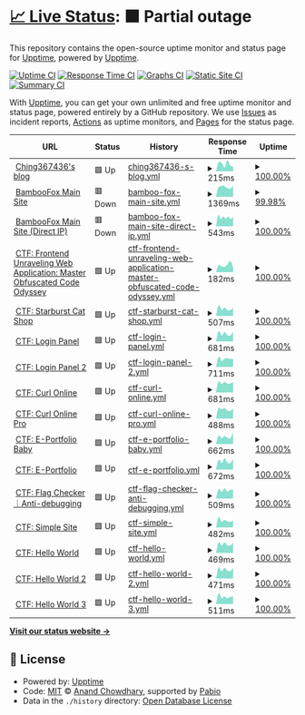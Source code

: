 # [📈 Live Status](https://upptime.ching367436.me): <!--live status--> **🟧 Partial outage**

This repository contains the open-source uptime monitor and status page for [Upptime](https://upptime.js.org), powered by [Upptime](https://github.com/upptime/upptime).

[![Uptime CI](https://github.com/Ching367436/upptime/workflows/Uptime%20CI/badge.svg)](https://github.com/Ching367436/upptime/actions?query=workflow%3A%22Uptime+CI%22)
[![Response Time CI](https://github.com/Ching367436/upptime/workflows/Response%20Time%20CI/badge.svg)](https://github.com/Ching367436/upptime/actions?query=workflow%3A%22Response+Time+CI%22)
[![Graphs CI](https://github.com/Ching367436/upptime/workflows/Graphs%20CI/badge.svg)](https://github.com/Ching367436/upptime/actions?query=workflow%3A%22Graphs+CI%22)
[![Static Site CI](https://github.com/Ching367436/upptime/workflows/Static%20Site%20CI/badge.svg)](https://github.com/Ching367436/upptime/actions?query=workflow%3A%22Static+Site+CI%22)
[![Summary CI](https://github.com/Ching367436/upptime/workflows/Summary%20CI/badge.svg)](https://github.com/Ching367436/upptime/actions?query=workflow%3A%22Summary+CI%22)

With [Upptime](https://upptime.js.org), you can get your own unlimited and free uptime monitor and status page, powered entirely by a GitHub repository. We use [Issues](https://github.com/upptime/upptime/issues) as incident reports, [Actions](https://github.com/Ching367436/upptime/actions) as uptime monitors, and [Pages](https://upptime.ching367436.me) for the status page.

<!--start: status pages-->
<!-- This summary is generated by Upptime (https://github.com/upptime/upptime) -->
<!-- Do not edit this manually, your changes will be overwritten -->
<!-- prettier-ignore -->
| URL | Status | History | Response Time | Uptime |
| --- | ------ | ------- | ------------- | ------ |
| <img alt="" src="https://icons.duckduckgo.com/ip3/blog.ching367436.me.ico" height="13"> [Ching367436's blog](https://blog.ching367436.me) | 🟩 Up | [ching367436-s-blog.yml](https://github.com/Ching367436/upptime/commits/HEAD/history/ching367436-s-blog.yml) | <details><summary><img alt="Response time graph" src="./graphs/ching367436-s-blog/response-time-week.png" height="20"> 215ms</summary><br><a href="https://upptime.ching367436.me/history/ching367436-s-blog"><img alt="Response time 208" src="https://img.shields.io/endpoint?url=https%3A%2F%2Fraw.githubusercontent.com%2FChing367436%2Fupptime%2FHEAD%2Fapi%2Fching367436-s-blog%2Fresponse-time.json"></a><br><a href="https://upptime.ching367436.me/history/ching367436-s-blog"><img alt="24-hour response time 140" src="https://img.shields.io/endpoint?url=https%3A%2F%2Fraw.githubusercontent.com%2FChing367436%2Fupptime%2FHEAD%2Fapi%2Fching367436-s-blog%2Fresponse-time-day.json"></a><br><a href="https://upptime.ching367436.me/history/ching367436-s-blog"><img alt="7-day response time 215" src="https://img.shields.io/endpoint?url=https%3A%2F%2Fraw.githubusercontent.com%2FChing367436%2Fupptime%2FHEAD%2Fapi%2Fching367436-s-blog%2Fresponse-time-week.json"></a><br><a href="https://upptime.ching367436.me/history/ching367436-s-blog"><img alt="30-day response time 207" src="https://img.shields.io/endpoint?url=https%3A%2F%2Fraw.githubusercontent.com%2FChing367436%2Fupptime%2FHEAD%2Fapi%2Fching367436-s-blog%2Fresponse-time-month.json"></a><br><a href="https://upptime.ching367436.me/history/ching367436-s-blog"><img alt="1-year response time 208" src="https://img.shields.io/endpoint?url=https%3A%2F%2Fraw.githubusercontent.com%2FChing367436%2Fupptime%2FHEAD%2Fapi%2Fching367436-s-blog%2Fresponse-time-year.json"></a></details> | <details><summary><a href="https://upptime.ching367436.me/history/ching367436-s-blog">100.00%</a></summary><a href="https://upptime.ching367436.me/history/ching367436-s-blog"><img alt="All-time uptime 100.00%" src="https://img.shields.io/endpoint?url=https%3A%2F%2Fraw.githubusercontent.com%2FChing367436%2Fupptime%2FHEAD%2Fapi%2Fching367436-s-blog%2Fuptime.json"></a><br><a href="https://upptime.ching367436.me/history/ching367436-s-blog"><img alt="24-hour uptime 100.00%" src="https://img.shields.io/endpoint?url=https%3A%2F%2Fraw.githubusercontent.com%2FChing367436%2Fupptime%2FHEAD%2Fapi%2Fching367436-s-blog%2Fuptime-day.json"></a><br><a href="https://upptime.ching367436.me/history/ching367436-s-blog"><img alt="7-day uptime 100.00%" src="https://img.shields.io/endpoint?url=https%3A%2F%2Fraw.githubusercontent.com%2FChing367436%2Fupptime%2FHEAD%2Fapi%2Fching367436-s-blog%2Fuptime-week.json"></a><br><a href="https://upptime.ching367436.me/history/ching367436-s-blog"><img alt="30-day uptime 100.00%" src="https://img.shields.io/endpoint?url=https%3A%2F%2Fraw.githubusercontent.com%2FChing367436%2Fupptime%2FHEAD%2Fapi%2Fching367436-s-blog%2Fuptime-month.json"></a><br><a href="https://upptime.ching367436.me/history/ching367436-s-blog"><img alt="1-year uptime 100.00%" src="https://img.shields.io/endpoint?url=https%3A%2F%2Fraw.githubusercontent.com%2FChing367436%2Fupptime%2FHEAD%2Fapi%2Fching367436-s-blog%2Fuptime-year.json"></a></details>
| <img alt="" src="https://icons.duckduckgo.com/ip3/bamboofox.cs.nycu.edu.tw.ico" height="13"> [BambooFox Main Site](https://bamboofox.cs.nycu.edu.tw) | 🟥 Down | [bamboo-fox-main-site.yml](https://github.com/Ching367436/upptime/commits/HEAD/history/bamboo-fox-main-site.yml) | <details><summary><img alt="Response time graph" src="./graphs/bamboo-fox-main-site/response-time-week.png" height="20"> 1369ms</summary><br><a href="https://upptime.ching367436.me/history/bamboo-fox-main-site"><img alt="Response time 1461" src="https://img.shields.io/endpoint?url=https%3A%2F%2Fraw.githubusercontent.com%2FChing367436%2Fupptime%2FHEAD%2Fapi%2Fbamboo-fox-main-site%2Fresponse-time.json"></a><br><a href="https://upptime.ching367436.me/history/bamboo-fox-main-site"><img alt="24-hour response time 1545" src="https://img.shields.io/endpoint?url=https%3A%2F%2Fraw.githubusercontent.com%2FChing367436%2Fupptime%2FHEAD%2Fapi%2Fbamboo-fox-main-site%2Fresponse-time-day.json"></a><br><a href="https://upptime.ching367436.me/history/bamboo-fox-main-site"><img alt="7-day response time 1369" src="https://img.shields.io/endpoint?url=https%3A%2F%2Fraw.githubusercontent.com%2FChing367436%2Fupptime%2FHEAD%2Fapi%2Fbamboo-fox-main-site%2Fresponse-time-week.json"></a><br><a href="https://upptime.ching367436.me/history/bamboo-fox-main-site"><img alt="30-day response time 1447" src="https://img.shields.io/endpoint?url=https%3A%2F%2Fraw.githubusercontent.com%2FChing367436%2Fupptime%2FHEAD%2Fapi%2Fbamboo-fox-main-site%2Fresponse-time-month.json"></a><br><a href="https://upptime.ching367436.me/history/bamboo-fox-main-site"><img alt="1-year response time 1461" src="https://img.shields.io/endpoint?url=https%3A%2F%2Fraw.githubusercontent.com%2FChing367436%2Fupptime%2FHEAD%2Fapi%2Fbamboo-fox-main-site%2Fresponse-time-year.json"></a></details> | <details><summary><a href="https://upptime.ching367436.me/history/bamboo-fox-main-site">99.98%</a></summary><a href="https://upptime.ching367436.me/history/bamboo-fox-main-site"><img alt="All-time uptime 100.00%" src="https://img.shields.io/endpoint?url=https%3A%2F%2Fraw.githubusercontent.com%2FChing367436%2Fupptime%2FHEAD%2Fapi%2Fbamboo-fox-main-site%2Fuptime.json"></a><br><a href="https://upptime.ching367436.me/history/bamboo-fox-main-site"><img alt="24-hour uptime 99.88%" src="https://img.shields.io/endpoint?url=https%3A%2F%2Fraw.githubusercontent.com%2FChing367436%2Fupptime%2FHEAD%2Fapi%2Fbamboo-fox-main-site%2Fuptime-day.json"></a><br><a href="https://upptime.ching367436.me/history/bamboo-fox-main-site"><img alt="7-day uptime 99.98%" src="https://img.shields.io/endpoint?url=https%3A%2F%2Fraw.githubusercontent.com%2FChing367436%2Fupptime%2FHEAD%2Fapi%2Fbamboo-fox-main-site%2Fuptime-week.json"></a><br><a href="https://upptime.ching367436.me/history/bamboo-fox-main-site"><img alt="30-day uptime 100.00%" src="https://img.shields.io/endpoint?url=https%3A%2F%2Fraw.githubusercontent.com%2FChing367436%2Fupptime%2FHEAD%2Fapi%2Fbamboo-fox-main-site%2Fuptime-month.json"></a><br><a href="https://upptime.ching367436.me/history/bamboo-fox-main-site"><img alt="1-year uptime 100.00%" src="https://img.shields.io/endpoint?url=https%3A%2F%2Fraw.githubusercontent.com%2FChing367436%2Fupptime%2FHEAD%2Fapi%2Fbamboo-fox-main-site%2Fuptime-year.json"></a></details>
| <img alt="" src="https://icons.duckduckgo.com/ip3/172.104.78.53.ico" height="13"> [BambooFox Main Site (Direct IP)](https://172.104.78.53) | 🟥 Down | [bamboo-fox-main-site-direct-ip.yml](https://github.com/Ching367436/upptime/commits/HEAD/history/bamboo-fox-main-site-direct-ip.yml) | <details><summary><img alt="Response time graph" src="./graphs/bamboo-fox-main-site-direct-ip/response-time-week.png" height="20"> 543ms</summary><br><a href="https://upptime.ching367436.me/history/bamboo-fox-main-site-direct-ip"><img alt="Response time 578" src="https://img.shields.io/endpoint?url=https%3A%2F%2Fraw.githubusercontent.com%2FChing367436%2Fupptime%2FHEAD%2Fapi%2Fbamboo-fox-main-site-direct-ip%2Fresponse-time.json"></a><br><a href="https://upptime.ching367436.me/history/bamboo-fox-main-site-direct-ip"><img alt="24-hour response time 597" src="https://img.shields.io/endpoint?url=https%3A%2F%2Fraw.githubusercontent.com%2FChing367436%2Fupptime%2FHEAD%2Fapi%2Fbamboo-fox-main-site-direct-ip%2Fresponse-time-day.json"></a><br><a href="https://upptime.ching367436.me/history/bamboo-fox-main-site-direct-ip"><img alt="7-day response time 543" src="https://img.shields.io/endpoint?url=https%3A%2F%2Fraw.githubusercontent.com%2FChing367436%2Fupptime%2FHEAD%2Fapi%2Fbamboo-fox-main-site-direct-ip%2Fresponse-time-week.json"></a><br><a href="https://upptime.ching367436.me/history/bamboo-fox-main-site-direct-ip"><img alt="30-day response time 583" src="https://img.shields.io/endpoint?url=https%3A%2F%2Fraw.githubusercontent.com%2FChing367436%2Fupptime%2FHEAD%2Fapi%2Fbamboo-fox-main-site-direct-ip%2Fresponse-time-month.json"></a><br><a href="https://upptime.ching367436.me/history/bamboo-fox-main-site-direct-ip"><img alt="1-year response time 578" src="https://img.shields.io/endpoint?url=https%3A%2F%2Fraw.githubusercontent.com%2FChing367436%2Fupptime%2FHEAD%2Fapi%2Fbamboo-fox-main-site-direct-ip%2Fresponse-time-year.json"></a></details> | <details><summary><a href="https://upptime.ching367436.me/history/bamboo-fox-main-site-direct-ip">100.00%</a></summary><a href="https://upptime.ching367436.me/history/bamboo-fox-main-site-direct-ip"><img alt="All-time uptime 100.00%" src="https://img.shields.io/endpoint?url=https%3A%2F%2Fraw.githubusercontent.com%2FChing367436%2Fupptime%2FHEAD%2Fapi%2Fbamboo-fox-main-site-direct-ip%2Fuptime.json"></a><br><a href="https://upptime.ching367436.me/history/bamboo-fox-main-site-direct-ip"><img alt="24-hour uptime 99.98%" src="https://img.shields.io/endpoint?url=https%3A%2F%2Fraw.githubusercontent.com%2FChing367436%2Fupptime%2FHEAD%2Fapi%2Fbamboo-fox-main-site-direct-ip%2Fuptime-day.json"></a><br><a href="https://upptime.ching367436.me/history/bamboo-fox-main-site-direct-ip"><img alt="7-day uptime 100.00%" src="https://img.shields.io/endpoint?url=https%3A%2F%2Fraw.githubusercontent.com%2FChing367436%2Fupptime%2FHEAD%2Fapi%2Fbamboo-fox-main-site-direct-ip%2Fuptime-week.json"></a><br><a href="https://upptime.ching367436.me/history/bamboo-fox-main-site-direct-ip"><img alt="30-day uptime 100.00%" src="https://img.shields.io/endpoint?url=https%3A%2F%2Fraw.githubusercontent.com%2FChing367436%2Fupptime%2FHEAD%2Fapi%2Fbamboo-fox-main-site-direct-ip%2Fuptime-month.json"></a><br><a href="https://upptime.ching367436.me/history/bamboo-fox-main-site-direct-ip"><img alt="1-year uptime 100.00%" src="https://img.shields.io/endpoint?url=https%3A%2F%2Fraw.githubusercontent.com%2FChing367436%2Fupptime%2FHEAD%2Fapi%2Fbamboo-fox-main-site-direct-ip%2Fuptime-year.json"></a></details>
| <img alt="" src="https://icons.duckduckgo.com/ip3/fuwamoco-flag-checker.ching367436.me.ico" height="13"> [CTF: Frontend Unraveling Web Application: Master Obfuscated Code Odyssey](https://fuwamoco-flag-checker.ching367436.me) | 🟩 Up | [ctf-frontend-unraveling-web-application-master-obfuscated-code-odyssey.yml](https://github.com/Ching367436/upptime/commits/HEAD/history/ctf-frontend-unraveling-web-application-master-obfuscated-code-odyssey.yml) | <details><summary><img alt="Response time graph" src="./graphs/ctf-frontend-unraveling-web-application-master-obfuscated-code-odyssey/response-time-week.png" height="20"> 182ms</summary><br><a href="https://upptime.ching367436.me/history/ctf-frontend-unraveling-web-application-master-obfuscated-code-odyssey"><img alt="Response time 183" src="https://img.shields.io/endpoint?url=https%3A%2F%2Fraw.githubusercontent.com%2FChing367436%2Fupptime%2FHEAD%2Fapi%2Fctf-frontend-unraveling-web-application-master-obfuscated-code-odyssey%2Fresponse-time.json"></a><br><a href="https://upptime.ching367436.me/history/ctf-frontend-unraveling-web-application-master-obfuscated-code-odyssey"><img alt="24-hour response time 122" src="https://img.shields.io/endpoint?url=https%3A%2F%2Fraw.githubusercontent.com%2FChing367436%2Fupptime%2FHEAD%2Fapi%2Fctf-frontend-unraveling-web-application-master-obfuscated-code-odyssey%2Fresponse-time-day.json"></a><br><a href="https://upptime.ching367436.me/history/ctf-frontend-unraveling-web-application-master-obfuscated-code-odyssey"><img alt="7-day response time 182" src="https://img.shields.io/endpoint?url=https%3A%2F%2Fraw.githubusercontent.com%2FChing367436%2Fupptime%2FHEAD%2Fapi%2Fctf-frontend-unraveling-web-application-master-obfuscated-code-odyssey%2Fresponse-time-week.json"></a><br><a href="https://upptime.ching367436.me/history/ctf-frontend-unraveling-web-application-master-obfuscated-code-odyssey"><img alt="30-day response time 191" src="https://img.shields.io/endpoint?url=https%3A%2F%2Fraw.githubusercontent.com%2FChing367436%2Fupptime%2FHEAD%2Fapi%2Fctf-frontend-unraveling-web-application-master-obfuscated-code-odyssey%2Fresponse-time-month.json"></a><br><a href="https://upptime.ching367436.me/history/ctf-frontend-unraveling-web-application-master-obfuscated-code-odyssey"><img alt="1-year response time 183" src="https://img.shields.io/endpoint?url=https%3A%2F%2Fraw.githubusercontent.com%2FChing367436%2Fupptime%2FHEAD%2Fapi%2Fctf-frontend-unraveling-web-application-master-obfuscated-code-odyssey%2Fresponse-time-year.json"></a></details> | <details><summary><a href="https://upptime.ching367436.me/history/ctf-frontend-unraveling-web-application-master-obfuscated-code-odyssey">100.00%</a></summary><a href="https://upptime.ching367436.me/history/ctf-frontend-unraveling-web-application-master-obfuscated-code-odyssey"><img alt="All-time uptime 100.00%" src="https://img.shields.io/endpoint?url=https%3A%2F%2Fraw.githubusercontent.com%2FChing367436%2Fupptime%2FHEAD%2Fapi%2Fctf-frontend-unraveling-web-application-master-obfuscated-code-odyssey%2Fuptime.json"></a><br><a href="https://upptime.ching367436.me/history/ctf-frontend-unraveling-web-application-master-obfuscated-code-odyssey"><img alt="24-hour uptime 100.00%" src="https://img.shields.io/endpoint?url=https%3A%2F%2Fraw.githubusercontent.com%2FChing367436%2Fupptime%2FHEAD%2Fapi%2Fctf-frontend-unraveling-web-application-master-obfuscated-code-odyssey%2Fuptime-day.json"></a><br><a href="https://upptime.ching367436.me/history/ctf-frontend-unraveling-web-application-master-obfuscated-code-odyssey"><img alt="7-day uptime 100.00%" src="https://img.shields.io/endpoint?url=https%3A%2F%2Fraw.githubusercontent.com%2FChing367436%2Fupptime%2FHEAD%2Fapi%2Fctf-frontend-unraveling-web-application-master-obfuscated-code-odyssey%2Fuptime-week.json"></a><br><a href="https://upptime.ching367436.me/history/ctf-frontend-unraveling-web-application-master-obfuscated-code-odyssey"><img alt="30-day uptime 100.00%" src="https://img.shields.io/endpoint?url=https%3A%2F%2Fraw.githubusercontent.com%2FChing367436%2Fupptime%2FHEAD%2Fapi%2Fctf-frontend-unraveling-web-application-master-obfuscated-code-odyssey%2Fuptime-month.json"></a><br><a href="https://upptime.ching367436.me/history/ctf-frontend-unraveling-web-application-master-obfuscated-code-odyssey"><img alt="1-year uptime 100.00%" src="https://img.shields.io/endpoint?url=https%3A%2F%2Fraw.githubusercontent.com%2FChing367436%2Fupptime%2FHEAD%2Fapi%2Fctf-frontend-unraveling-web-application-master-obfuscated-code-odyssey%2Fuptime-year.json"></a></details>
| <img alt="" src="https://icons.duckduckgo.com/ip3/starburst-cat-shop.ching367436.me.ico" height="13"> [CTF: Starburst Cat Shop](https://starburst-cat-shop.ching367436.me/login) | 🟩 Up | [ctf-starburst-cat-shop.yml](https://github.com/Ching367436/upptime/commits/HEAD/history/ctf-starburst-cat-shop.yml) | <details><summary><img alt="Response time graph" src="./graphs/ctf-starburst-cat-shop/response-time-week.png" height="20"> 507ms</summary><br><a href="https://upptime.ching367436.me/history/ctf-starburst-cat-shop"><img alt="Response time 1208" src="https://img.shields.io/endpoint?url=https%3A%2F%2Fraw.githubusercontent.com%2FChing367436%2Fupptime%2FHEAD%2Fapi%2Fctf-starburst-cat-shop%2Fresponse-time.json"></a><br><a href="https://upptime.ching367436.me/history/ctf-starburst-cat-shop"><img alt="24-hour response time 551" src="https://img.shields.io/endpoint?url=https%3A%2F%2Fraw.githubusercontent.com%2FChing367436%2Fupptime%2FHEAD%2Fapi%2Fctf-starburst-cat-shop%2Fresponse-time-day.json"></a><br><a href="https://upptime.ching367436.me/history/ctf-starburst-cat-shop"><img alt="7-day response time 507" src="https://img.shields.io/endpoint?url=https%3A%2F%2Fraw.githubusercontent.com%2FChing367436%2Fupptime%2FHEAD%2Fapi%2Fctf-starburst-cat-shop%2Fresponse-time-week.json"></a><br><a href="https://upptime.ching367436.me/history/ctf-starburst-cat-shop"><img alt="30-day response time 545" src="https://img.shields.io/endpoint?url=https%3A%2F%2Fraw.githubusercontent.com%2FChing367436%2Fupptime%2FHEAD%2Fapi%2Fctf-starburst-cat-shop%2Fresponse-time-month.json"></a><br><a href="https://upptime.ching367436.me/history/ctf-starburst-cat-shop"><img alt="1-year response time 1208" src="https://img.shields.io/endpoint?url=https%3A%2F%2Fraw.githubusercontent.com%2FChing367436%2Fupptime%2FHEAD%2Fapi%2Fctf-starburst-cat-shop%2Fresponse-time-year.json"></a></details> | <details><summary><a href="https://upptime.ching367436.me/history/ctf-starburst-cat-shop">100.00%</a></summary><a href="https://upptime.ching367436.me/history/ctf-starburst-cat-shop"><img alt="All-time uptime 100.00%" src="https://img.shields.io/endpoint?url=https%3A%2F%2Fraw.githubusercontent.com%2FChing367436%2Fupptime%2FHEAD%2Fapi%2Fctf-starburst-cat-shop%2Fuptime.json"></a><br><a href="https://upptime.ching367436.me/history/ctf-starburst-cat-shop"><img alt="24-hour uptime 100.00%" src="https://img.shields.io/endpoint?url=https%3A%2F%2Fraw.githubusercontent.com%2FChing367436%2Fupptime%2FHEAD%2Fapi%2Fctf-starburst-cat-shop%2Fuptime-day.json"></a><br><a href="https://upptime.ching367436.me/history/ctf-starburst-cat-shop"><img alt="7-day uptime 100.00%" src="https://img.shields.io/endpoint?url=https%3A%2F%2Fraw.githubusercontent.com%2FChing367436%2Fupptime%2FHEAD%2Fapi%2Fctf-starburst-cat-shop%2Fuptime-week.json"></a><br><a href="https://upptime.ching367436.me/history/ctf-starburst-cat-shop"><img alt="30-day uptime 100.00%" src="https://img.shields.io/endpoint?url=https%3A%2F%2Fraw.githubusercontent.com%2FChing367436%2Fupptime%2FHEAD%2Fapi%2Fctf-starburst-cat-shop%2Fuptime-month.json"></a><br><a href="https://upptime.ching367436.me/history/ctf-starburst-cat-shop"><img alt="1-year uptime 100.00%" src="https://img.shields.io/endpoint?url=https%3A%2F%2Fraw.githubusercontent.com%2FChing367436%2Fupptime%2FHEAD%2Fapi%2Fctf-starburst-cat-shop%2Fuptime-year.json"></a></details>
| <img alt="" src="https://icons.duckduckgo.com/ip3/login-panel.ching367436.me.ico" height="13"> [CTF: Login Panel](https://login-panel.ching367436.me) | 🟩 Up | [ctf-login-panel.yml](https://github.com/Ching367436/upptime/commits/HEAD/history/ctf-login-panel.yml) | <details><summary><img alt="Response time graph" src="./graphs/ctf-login-panel/response-time-week.png" height="20"> 681ms</summary><br><a href="https://upptime.ching367436.me/history/ctf-login-panel"><img alt="Response time 782" src="https://img.shields.io/endpoint?url=https%3A%2F%2Fraw.githubusercontent.com%2FChing367436%2Fupptime%2FHEAD%2Fapi%2Fctf-login-panel%2Fresponse-time.json"></a><br><a href="https://upptime.ching367436.me/history/ctf-login-panel"><img alt="24-hour response time 824" src="https://img.shields.io/endpoint?url=https%3A%2F%2Fraw.githubusercontent.com%2FChing367436%2Fupptime%2FHEAD%2Fapi%2Fctf-login-panel%2Fresponse-time-day.json"></a><br><a href="https://upptime.ching367436.me/history/ctf-login-panel"><img alt="7-day response time 681" src="https://img.shields.io/endpoint?url=https%3A%2F%2Fraw.githubusercontent.com%2FChing367436%2Fupptime%2FHEAD%2Fapi%2Fctf-login-panel%2Fresponse-time-week.json"></a><br><a href="https://upptime.ching367436.me/history/ctf-login-panel"><img alt="30-day response time 748" src="https://img.shields.io/endpoint?url=https%3A%2F%2Fraw.githubusercontent.com%2FChing367436%2Fupptime%2FHEAD%2Fapi%2Fctf-login-panel%2Fresponse-time-month.json"></a><br><a href="https://upptime.ching367436.me/history/ctf-login-panel"><img alt="1-year response time 782" src="https://img.shields.io/endpoint?url=https%3A%2F%2Fraw.githubusercontent.com%2FChing367436%2Fupptime%2FHEAD%2Fapi%2Fctf-login-panel%2Fresponse-time-year.json"></a></details> | <details><summary><a href="https://upptime.ching367436.me/history/ctf-login-panel">100.00%</a></summary><a href="https://upptime.ching367436.me/history/ctf-login-panel"><img alt="All-time uptime 99.97%" src="https://img.shields.io/endpoint?url=https%3A%2F%2Fraw.githubusercontent.com%2FChing367436%2Fupptime%2FHEAD%2Fapi%2Fctf-login-panel%2Fuptime.json"></a><br><a href="https://upptime.ching367436.me/history/ctf-login-panel"><img alt="24-hour uptime 100.00%" src="https://img.shields.io/endpoint?url=https%3A%2F%2Fraw.githubusercontent.com%2FChing367436%2Fupptime%2FHEAD%2Fapi%2Fctf-login-panel%2Fuptime-day.json"></a><br><a href="https://upptime.ching367436.me/history/ctf-login-panel"><img alt="7-day uptime 100.00%" src="https://img.shields.io/endpoint?url=https%3A%2F%2Fraw.githubusercontent.com%2FChing367436%2Fupptime%2FHEAD%2Fapi%2Fctf-login-panel%2Fuptime-week.json"></a><br><a href="https://upptime.ching367436.me/history/ctf-login-panel"><img alt="30-day uptime 100.00%" src="https://img.shields.io/endpoint?url=https%3A%2F%2Fraw.githubusercontent.com%2FChing367436%2Fupptime%2FHEAD%2Fapi%2Fctf-login-panel%2Fuptime-month.json"></a><br><a href="https://upptime.ching367436.me/history/ctf-login-panel"><img alt="1-year uptime 99.97%" src="https://img.shields.io/endpoint?url=https%3A%2F%2Fraw.githubusercontent.com%2FChing367436%2Fupptime%2FHEAD%2Fapi%2Fctf-login-panel%2Fuptime-year.json"></a></details>
| <img alt="" src="https://icons.duckduckgo.com/ip3/login-panel-2.ching367436.me.ico" height="13"> [CTF: Login Panel 2](https://login-panel-2.ching367436.me) | 🟩 Up | [ctf-login-panel-2.yml](https://github.com/Ching367436/upptime/commits/HEAD/history/ctf-login-panel-2.yml) | <details><summary><img alt="Response time graph" src="./graphs/ctf-login-panel-2/response-time-week.png" height="20"> 711ms</summary><br><a href="https://upptime.ching367436.me/history/ctf-login-panel-2"><img alt="Response time 776" src="https://img.shields.io/endpoint?url=https%3A%2F%2Fraw.githubusercontent.com%2FChing367436%2Fupptime%2FHEAD%2Fapi%2Fctf-login-panel-2%2Fresponse-time.json"></a><br><a href="https://upptime.ching367436.me/history/ctf-login-panel-2"><img alt="24-hour response time 681" src="https://img.shields.io/endpoint?url=https%3A%2F%2Fraw.githubusercontent.com%2FChing367436%2Fupptime%2FHEAD%2Fapi%2Fctf-login-panel-2%2Fresponse-time-day.json"></a><br><a href="https://upptime.ching367436.me/history/ctf-login-panel-2"><img alt="7-day response time 711" src="https://img.shields.io/endpoint?url=https%3A%2F%2Fraw.githubusercontent.com%2FChing367436%2Fupptime%2FHEAD%2Fapi%2Fctf-login-panel-2%2Fresponse-time-week.json"></a><br><a href="https://upptime.ching367436.me/history/ctf-login-panel-2"><img alt="30-day response time 756" src="https://img.shields.io/endpoint?url=https%3A%2F%2Fraw.githubusercontent.com%2FChing367436%2Fupptime%2FHEAD%2Fapi%2Fctf-login-panel-2%2Fresponse-time-month.json"></a><br><a href="https://upptime.ching367436.me/history/ctf-login-panel-2"><img alt="1-year response time 776" src="https://img.shields.io/endpoint?url=https%3A%2F%2Fraw.githubusercontent.com%2FChing367436%2Fupptime%2FHEAD%2Fapi%2Fctf-login-panel-2%2Fresponse-time-year.json"></a></details> | <details><summary><a href="https://upptime.ching367436.me/history/ctf-login-panel-2">100.00%</a></summary><a href="https://upptime.ching367436.me/history/ctf-login-panel-2"><img alt="All-time uptime 100.00%" src="https://img.shields.io/endpoint?url=https%3A%2F%2Fraw.githubusercontent.com%2FChing367436%2Fupptime%2FHEAD%2Fapi%2Fctf-login-panel-2%2Fuptime.json"></a><br><a href="https://upptime.ching367436.me/history/ctf-login-panel-2"><img alt="24-hour uptime 100.00%" src="https://img.shields.io/endpoint?url=https%3A%2F%2Fraw.githubusercontent.com%2FChing367436%2Fupptime%2FHEAD%2Fapi%2Fctf-login-panel-2%2Fuptime-day.json"></a><br><a href="https://upptime.ching367436.me/history/ctf-login-panel-2"><img alt="7-day uptime 100.00%" src="https://img.shields.io/endpoint?url=https%3A%2F%2Fraw.githubusercontent.com%2FChing367436%2Fupptime%2FHEAD%2Fapi%2Fctf-login-panel-2%2Fuptime-week.json"></a><br><a href="https://upptime.ching367436.me/history/ctf-login-panel-2"><img alt="30-day uptime 100.00%" src="https://img.shields.io/endpoint?url=https%3A%2F%2Fraw.githubusercontent.com%2FChing367436%2Fupptime%2FHEAD%2Fapi%2Fctf-login-panel-2%2Fuptime-month.json"></a><br><a href="https://upptime.ching367436.me/history/ctf-login-panel-2"><img alt="1-year uptime 100.00%" src="https://img.shields.io/endpoint?url=https%3A%2F%2Fraw.githubusercontent.com%2FChing367436%2Fupptime%2FHEAD%2Fapi%2Fctf-login-panel-2%2Fuptime-year.json"></a></details>
| <img alt="" src="https://icons.duckduckgo.com/ip3/curl-online.ching367436.me.ico" height="13"> [CTF: Curl Online](https://curl-online.ching367436.me/?url=example.com%2F) | 🟩 Up | [ctf-curl-online.yml](https://github.com/Ching367436/upptime/commits/HEAD/history/ctf-curl-online.yml) | <details><summary><img alt="Response time graph" src="./graphs/ctf-curl-online/response-time-week.png" height="20"> 681ms</summary><br><a href="https://upptime.ching367436.me/history/ctf-curl-online"><img alt="Response time 871" src="https://img.shields.io/endpoint?url=https%3A%2F%2Fraw.githubusercontent.com%2FChing367436%2Fupptime%2FHEAD%2Fapi%2Fctf-curl-online%2Fresponse-time.json"></a><br><a href="https://upptime.ching367436.me/history/ctf-curl-online"><img alt="24-hour response time 728" src="https://img.shields.io/endpoint?url=https%3A%2F%2Fraw.githubusercontent.com%2FChing367436%2Fupptime%2FHEAD%2Fapi%2Fctf-curl-online%2Fresponse-time-day.json"></a><br><a href="https://upptime.ching367436.me/history/ctf-curl-online"><img alt="7-day response time 681" src="https://img.shields.io/endpoint?url=https%3A%2F%2Fraw.githubusercontent.com%2FChing367436%2Fupptime%2FHEAD%2Fapi%2Fctf-curl-online%2Fresponse-time-week.json"></a><br><a href="https://upptime.ching367436.me/history/ctf-curl-online"><img alt="30-day response time 767" src="https://img.shields.io/endpoint?url=https%3A%2F%2Fraw.githubusercontent.com%2FChing367436%2Fupptime%2FHEAD%2Fapi%2Fctf-curl-online%2Fresponse-time-month.json"></a><br><a href="https://upptime.ching367436.me/history/ctf-curl-online"><img alt="1-year response time 871" src="https://img.shields.io/endpoint?url=https%3A%2F%2Fraw.githubusercontent.com%2FChing367436%2Fupptime%2FHEAD%2Fapi%2Fctf-curl-online%2Fresponse-time-year.json"></a></details> | <details><summary><a href="https://upptime.ching367436.me/history/ctf-curl-online">100.00%</a></summary><a href="https://upptime.ching367436.me/history/ctf-curl-online"><img alt="All-time uptime 100.00%" src="https://img.shields.io/endpoint?url=https%3A%2F%2Fraw.githubusercontent.com%2FChing367436%2Fupptime%2FHEAD%2Fapi%2Fctf-curl-online%2Fuptime.json"></a><br><a href="https://upptime.ching367436.me/history/ctf-curl-online"><img alt="24-hour uptime 100.00%" src="https://img.shields.io/endpoint?url=https%3A%2F%2Fraw.githubusercontent.com%2FChing367436%2Fupptime%2FHEAD%2Fapi%2Fctf-curl-online%2Fuptime-day.json"></a><br><a href="https://upptime.ching367436.me/history/ctf-curl-online"><img alt="7-day uptime 100.00%" src="https://img.shields.io/endpoint?url=https%3A%2F%2Fraw.githubusercontent.com%2FChing367436%2Fupptime%2FHEAD%2Fapi%2Fctf-curl-online%2Fuptime-week.json"></a><br><a href="https://upptime.ching367436.me/history/ctf-curl-online"><img alt="30-day uptime 100.00%" src="https://img.shields.io/endpoint?url=https%3A%2F%2Fraw.githubusercontent.com%2FChing367436%2Fupptime%2FHEAD%2Fapi%2Fctf-curl-online%2Fuptime-month.json"></a><br><a href="https://upptime.ching367436.me/history/ctf-curl-online"><img alt="1-year uptime 100.00%" src="https://img.shields.io/endpoint?url=https%3A%2F%2Fraw.githubusercontent.com%2FChing367436%2Fupptime%2FHEAD%2Fapi%2Fctf-curl-online%2Fuptime-year.json"></a></details>
| <img alt="" src="https://icons.duckduckgo.com/ip3/curl-online-pro.ching367436.me.ico" height="13"> [CTF: Curl Online Pro](https://curl-online-pro.ching367436.me/?url=example.com%2F) | 🟩 Up | [ctf-curl-online-pro.yml](https://github.com/Ching367436/upptime/commits/HEAD/history/ctf-curl-online-pro.yml) | <details><summary><img alt="Response time graph" src="./graphs/ctf-curl-online-pro/response-time-week.png" height="20"> 488ms</summary><br><a href="https://upptime.ching367436.me/history/ctf-curl-online-pro"><img alt="Response time 526" src="https://img.shields.io/endpoint?url=https%3A%2F%2Fraw.githubusercontent.com%2FChing367436%2Fupptime%2FHEAD%2Fapi%2Fctf-curl-online-pro%2Fresponse-time.json"></a><br><a href="https://upptime.ching367436.me/history/ctf-curl-online-pro"><img alt="24-hour response time 528" src="https://img.shields.io/endpoint?url=https%3A%2F%2Fraw.githubusercontent.com%2FChing367436%2Fupptime%2FHEAD%2Fapi%2Fctf-curl-online-pro%2Fresponse-time-day.json"></a><br><a href="https://upptime.ching367436.me/history/ctf-curl-online-pro"><img alt="7-day response time 488" src="https://img.shields.io/endpoint?url=https%3A%2F%2Fraw.githubusercontent.com%2FChing367436%2Fupptime%2FHEAD%2Fapi%2Fctf-curl-online-pro%2Fresponse-time-week.json"></a><br><a href="https://upptime.ching367436.me/history/ctf-curl-online-pro"><img alt="30-day response time 509" src="https://img.shields.io/endpoint?url=https%3A%2F%2Fraw.githubusercontent.com%2FChing367436%2Fupptime%2FHEAD%2Fapi%2Fctf-curl-online-pro%2Fresponse-time-month.json"></a><br><a href="https://upptime.ching367436.me/history/ctf-curl-online-pro"><img alt="1-year response time 526" src="https://img.shields.io/endpoint?url=https%3A%2F%2Fraw.githubusercontent.com%2FChing367436%2Fupptime%2FHEAD%2Fapi%2Fctf-curl-online-pro%2Fresponse-time-year.json"></a></details> | <details><summary><a href="https://upptime.ching367436.me/history/ctf-curl-online-pro">100.00%</a></summary><a href="https://upptime.ching367436.me/history/ctf-curl-online-pro"><img alt="All-time uptime 100.00%" src="https://img.shields.io/endpoint?url=https%3A%2F%2Fraw.githubusercontent.com%2FChing367436%2Fupptime%2FHEAD%2Fapi%2Fctf-curl-online-pro%2Fuptime.json"></a><br><a href="https://upptime.ching367436.me/history/ctf-curl-online-pro"><img alt="24-hour uptime 100.00%" src="https://img.shields.io/endpoint?url=https%3A%2F%2Fraw.githubusercontent.com%2FChing367436%2Fupptime%2FHEAD%2Fapi%2Fctf-curl-online-pro%2Fuptime-day.json"></a><br><a href="https://upptime.ching367436.me/history/ctf-curl-online-pro"><img alt="7-day uptime 100.00%" src="https://img.shields.io/endpoint?url=https%3A%2F%2Fraw.githubusercontent.com%2FChing367436%2Fupptime%2FHEAD%2Fapi%2Fctf-curl-online-pro%2Fuptime-week.json"></a><br><a href="https://upptime.ching367436.me/history/ctf-curl-online-pro"><img alt="30-day uptime 100.00%" src="https://img.shields.io/endpoint?url=https%3A%2F%2Fraw.githubusercontent.com%2FChing367436%2Fupptime%2FHEAD%2Fapi%2Fctf-curl-online-pro%2Fuptime-month.json"></a><br><a href="https://upptime.ching367436.me/history/ctf-curl-online-pro"><img alt="1-year uptime 100.00%" src="https://img.shields.io/endpoint?url=https%3A%2F%2Fraw.githubusercontent.com%2FChing367436%2Fupptime%2FHEAD%2Fapi%2Fctf-curl-online-pro%2Fuptime-year.json"></a></details>
| <img alt="" src="https://icons.duckduckgo.com/ip3/e-portfolio-baby.ching367436.me.ico" height="13"> [CTF: E-Portfolio Baby](https://e-portfolio-baby.ching367436.me) | 🟩 Up | [ctf-e-portfolio-baby.yml](https://github.com/Ching367436/upptime/commits/HEAD/history/ctf-e-portfolio-baby.yml) | <details><summary><img alt="Response time graph" src="./graphs/ctf-e-portfolio-baby/response-time-week.png" height="20"> 662ms</summary><br><a href="https://upptime.ching367436.me/history/ctf-e-portfolio-baby"><img alt="Response time 760" src="https://img.shields.io/endpoint?url=https%3A%2F%2Fraw.githubusercontent.com%2FChing367436%2Fupptime%2FHEAD%2Fapi%2Fctf-e-portfolio-baby%2Fresponse-time.json"></a><br><a href="https://upptime.ching367436.me/history/ctf-e-portfolio-baby"><img alt="24-hour response time 1000" src="https://img.shields.io/endpoint?url=https%3A%2F%2Fraw.githubusercontent.com%2FChing367436%2Fupptime%2FHEAD%2Fapi%2Fctf-e-portfolio-baby%2Fresponse-time-day.json"></a><br><a href="https://upptime.ching367436.me/history/ctf-e-portfolio-baby"><img alt="7-day response time 662" src="https://img.shields.io/endpoint?url=https%3A%2F%2Fraw.githubusercontent.com%2FChing367436%2Fupptime%2FHEAD%2Fapi%2Fctf-e-portfolio-baby%2Fresponse-time-week.json"></a><br><a href="https://upptime.ching367436.me/history/ctf-e-portfolio-baby"><img alt="30-day response time 736" src="https://img.shields.io/endpoint?url=https%3A%2F%2Fraw.githubusercontent.com%2FChing367436%2Fupptime%2FHEAD%2Fapi%2Fctf-e-portfolio-baby%2Fresponse-time-month.json"></a><br><a href="https://upptime.ching367436.me/history/ctf-e-portfolio-baby"><img alt="1-year response time 760" src="https://img.shields.io/endpoint?url=https%3A%2F%2Fraw.githubusercontent.com%2FChing367436%2Fupptime%2FHEAD%2Fapi%2Fctf-e-portfolio-baby%2Fresponse-time-year.json"></a></details> | <details><summary><a href="https://upptime.ching367436.me/history/ctf-e-portfolio-baby">100.00%</a></summary><a href="https://upptime.ching367436.me/history/ctf-e-portfolio-baby"><img alt="All-time uptime 100.00%" src="https://img.shields.io/endpoint?url=https%3A%2F%2Fraw.githubusercontent.com%2FChing367436%2Fupptime%2FHEAD%2Fapi%2Fctf-e-portfolio-baby%2Fuptime.json"></a><br><a href="https://upptime.ching367436.me/history/ctf-e-portfolio-baby"><img alt="24-hour uptime 100.00%" src="https://img.shields.io/endpoint?url=https%3A%2F%2Fraw.githubusercontent.com%2FChing367436%2Fupptime%2FHEAD%2Fapi%2Fctf-e-portfolio-baby%2Fuptime-day.json"></a><br><a href="https://upptime.ching367436.me/history/ctf-e-portfolio-baby"><img alt="7-day uptime 100.00%" src="https://img.shields.io/endpoint?url=https%3A%2F%2Fraw.githubusercontent.com%2FChing367436%2Fupptime%2FHEAD%2Fapi%2Fctf-e-portfolio-baby%2Fuptime-week.json"></a><br><a href="https://upptime.ching367436.me/history/ctf-e-portfolio-baby"><img alt="30-day uptime 100.00%" src="https://img.shields.io/endpoint?url=https%3A%2F%2Fraw.githubusercontent.com%2FChing367436%2Fupptime%2FHEAD%2Fapi%2Fctf-e-portfolio-baby%2Fuptime-month.json"></a><br><a href="https://upptime.ching367436.me/history/ctf-e-portfolio-baby"><img alt="1-year uptime 100.00%" src="https://img.shields.io/endpoint?url=https%3A%2F%2Fraw.githubusercontent.com%2FChing367436%2Fupptime%2FHEAD%2Fapi%2Fctf-e-portfolio-baby%2Fuptime-year.json"></a></details>
| <img alt="" src="https://icons.duckduckgo.com/ip3/e-portfolio.ching367436.me.ico" height="13"> [CTF: E-Portfolio](https://e-portfolio.ching367436.me) | 🟩 Up | [ctf-e-portfolio.yml](https://github.com/Ching367436/upptime/commits/HEAD/history/ctf-e-portfolio.yml) | <details><summary><img alt="Response time graph" src="./graphs/ctf-e-portfolio/response-time-week.png" height="20"> 672ms</summary><br><a href="https://upptime.ching367436.me/history/ctf-e-portfolio"><img alt="Response time 717" src="https://img.shields.io/endpoint?url=https%3A%2F%2Fraw.githubusercontent.com%2FChing367436%2Fupptime%2FHEAD%2Fapi%2Fctf-e-portfolio%2Fresponse-time.json"></a><br><a href="https://upptime.ching367436.me/history/ctf-e-portfolio"><img alt="24-hour response time 845" src="https://img.shields.io/endpoint?url=https%3A%2F%2Fraw.githubusercontent.com%2FChing367436%2Fupptime%2FHEAD%2Fapi%2Fctf-e-portfolio%2Fresponse-time-day.json"></a><br><a href="https://upptime.ching367436.me/history/ctf-e-portfolio"><img alt="7-day response time 672" src="https://img.shields.io/endpoint?url=https%3A%2F%2Fraw.githubusercontent.com%2FChing367436%2Fupptime%2FHEAD%2Fapi%2Fctf-e-portfolio%2Fresponse-time-week.json"></a><br><a href="https://upptime.ching367436.me/history/ctf-e-portfolio"><img alt="30-day response time 706" src="https://img.shields.io/endpoint?url=https%3A%2F%2Fraw.githubusercontent.com%2FChing367436%2Fupptime%2FHEAD%2Fapi%2Fctf-e-portfolio%2Fresponse-time-month.json"></a><br><a href="https://upptime.ching367436.me/history/ctf-e-portfolio"><img alt="1-year response time 717" src="https://img.shields.io/endpoint?url=https%3A%2F%2Fraw.githubusercontent.com%2FChing367436%2Fupptime%2FHEAD%2Fapi%2Fctf-e-portfolio%2Fresponse-time-year.json"></a></details> | <details><summary><a href="https://upptime.ching367436.me/history/ctf-e-portfolio">100.00%</a></summary><a href="https://upptime.ching367436.me/history/ctf-e-portfolio"><img alt="All-time uptime 100.00%" src="https://img.shields.io/endpoint?url=https%3A%2F%2Fraw.githubusercontent.com%2FChing367436%2Fupptime%2FHEAD%2Fapi%2Fctf-e-portfolio%2Fuptime.json"></a><br><a href="https://upptime.ching367436.me/history/ctf-e-portfolio"><img alt="24-hour uptime 100.00%" src="https://img.shields.io/endpoint?url=https%3A%2F%2Fraw.githubusercontent.com%2FChing367436%2Fupptime%2FHEAD%2Fapi%2Fctf-e-portfolio%2Fuptime-day.json"></a><br><a href="https://upptime.ching367436.me/history/ctf-e-portfolio"><img alt="7-day uptime 100.00%" src="https://img.shields.io/endpoint?url=https%3A%2F%2Fraw.githubusercontent.com%2FChing367436%2Fupptime%2FHEAD%2Fapi%2Fctf-e-portfolio%2Fuptime-week.json"></a><br><a href="https://upptime.ching367436.me/history/ctf-e-portfolio"><img alt="30-day uptime 100.00%" src="https://img.shields.io/endpoint?url=https%3A%2F%2Fraw.githubusercontent.com%2FChing367436%2Fupptime%2FHEAD%2Fapi%2Fctf-e-portfolio%2Fuptime-month.json"></a><br><a href="https://upptime.ching367436.me/history/ctf-e-portfolio"><img alt="1-year uptime 100.00%" src="https://img.shields.io/endpoint?url=https%3A%2F%2Fraw.githubusercontent.com%2FChing367436%2Fupptime%2FHEAD%2Fapi%2Fctf-e-portfolio%2Fuptime-year.json"></a></details>
| <img alt="" src="https://icons.duckduckgo.com/ip3/flag-checker-anti-debugging.ching367436.me.ico" height="13"> [CTF: Flag Checker｜Anti-debugging](https://flag-checker-anti-debugging.ching367436.me/) | 🟩 Up | [ctf-flag-checker-anti-debugging.yml](https://github.com/Ching367436/upptime/commits/HEAD/history/ctf-flag-checker-anti-debugging.yml) | <details><summary><img alt="Response time graph" src="./graphs/ctf-flag-checker-anti-debugging/response-time-week.png" height="20"> 509ms</summary><br><a href="https://upptime.ching367436.me/history/ctf-flag-checker-anti-debugging"><img alt="Response time 545" src="https://img.shields.io/endpoint?url=https%3A%2F%2Fraw.githubusercontent.com%2FChing367436%2Fupptime%2FHEAD%2Fapi%2Fctf-flag-checker-anti-debugging%2Fresponse-time.json"></a><br><a href="https://upptime.ching367436.me/history/ctf-flag-checker-anti-debugging"><img alt="24-hour response time 524" src="https://img.shields.io/endpoint?url=https%3A%2F%2Fraw.githubusercontent.com%2FChing367436%2Fupptime%2FHEAD%2Fapi%2Fctf-flag-checker-anti-debugging%2Fresponse-time-day.json"></a><br><a href="https://upptime.ching367436.me/history/ctf-flag-checker-anti-debugging"><img alt="7-day response time 509" src="https://img.shields.io/endpoint?url=https%3A%2F%2Fraw.githubusercontent.com%2FChing367436%2Fupptime%2FHEAD%2Fapi%2Fctf-flag-checker-anti-debugging%2Fresponse-time-week.json"></a><br><a href="https://upptime.ching367436.me/history/ctf-flag-checker-anti-debugging"><img alt="30-day response time 549" src="https://img.shields.io/endpoint?url=https%3A%2F%2Fraw.githubusercontent.com%2FChing367436%2Fupptime%2FHEAD%2Fapi%2Fctf-flag-checker-anti-debugging%2Fresponse-time-month.json"></a><br><a href="https://upptime.ching367436.me/history/ctf-flag-checker-anti-debugging"><img alt="1-year response time 545" src="https://img.shields.io/endpoint?url=https%3A%2F%2Fraw.githubusercontent.com%2FChing367436%2Fupptime%2FHEAD%2Fapi%2Fctf-flag-checker-anti-debugging%2Fresponse-time-year.json"></a></details> | <details><summary><a href="https://upptime.ching367436.me/history/ctf-flag-checker-anti-debugging">100.00%</a></summary><a href="https://upptime.ching367436.me/history/ctf-flag-checker-anti-debugging"><img alt="All-time uptime 99.97%" src="https://img.shields.io/endpoint?url=https%3A%2F%2Fraw.githubusercontent.com%2FChing367436%2Fupptime%2FHEAD%2Fapi%2Fctf-flag-checker-anti-debugging%2Fuptime.json"></a><br><a href="https://upptime.ching367436.me/history/ctf-flag-checker-anti-debugging"><img alt="24-hour uptime 100.00%" src="https://img.shields.io/endpoint?url=https%3A%2F%2Fraw.githubusercontent.com%2FChing367436%2Fupptime%2FHEAD%2Fapi%2Fctf-flag-checker-anti-debugging%2Fuptime-day.json"></a><br><a href="https://upptime.ching367436.me/history/ctf-flag-checker-anti-debugging"><img alt="7-day uptime 100.00%" src="https://img.shields.io/endpoint?url=https%3A%2F%2Fraw.githubusercontent.com%2FChing367436%2Fupptime%2FHEAD%2Fapi%2Fctf-flag-checker-anti-debugging%2Fuptime-week.json"></a><br><a href="https://upptime.ching367436.me/history/ctf-flag-checker-anti-debugging"><img alt="30-day uptime 99.96%" src="https://img.shields.io/endpoint?url=https%3A%2F%2Fraw.githubusercontent.com%2FChing367436%2Fupptime%2FHEAD%2Fapi%2Fctf-flag-checker-anti-debugging%2Fuptime-month.json"></a><br><a href="https://upptime.ching367436.me/history/ctf-flag-checker-anti-debugging"><img alt="1-year uptime 99.97%" src="https://img.shields.io/endpoint?url=https%3A%2F%2Fraw.githubusercontent.com%2FChing367436%2Fupptime%2FHEAD%2Fapi%2Fctf-flag-checker-anti-debugging%2Fuptime-year.json"></a></details>
| <img alt="" src="https://icons.duckduckgo.com/ip3/simple-site.ching367436.me.ico" height="13"> [CTF: Simple Site](https://simple-site.ching367436.me) | 🟩 Up | [ctf-simple-site.yml](https://github.com/Ching367436/upptime/commits/HEAD/history/ctf-simple-site.yml) | <details><summary><img alt="Response time graph" src="./graphs/ctf-simple-site/response-time-week.png" height="20"> 482ms</summary><br><a href="https://upptime.ching367436.me/history/ctf-simple-site"><img alt="Response time 533" src="https://img.shields.io/endpoint?url=https%3A%2F%2Fraw.githubusercontent.com%2FChing367436%2Fupptime%2FHEAD%2Fapi%2Fctf-simple-site%2Fresponse-time.json"></a><br><a href="https://upptime.ching367436.me/history/ctf-simple-site"><img alt="24-hour response time 480" src="https://img.shields.io/endpoint?url=https%3A%2F%2Fraw.githubusercontent.com%2FChing367436%2Fupptime%2FHEAD%2Fapi%2Fctf-simple-site%2Fresponse-time-day.json"></a><br><a href="https://upptime.ching367436.me/history/ctf-simple-site"><img alt="7-day response time 482" src="https://img.shields.io/endpoint?url=https%3A%2F%2Fraw.githubusercontent.com%2FChing367436%2Fupptime%2FHEAD%2Fapi%2Fctf-simple-site%2Fresponse-time-week.json"></a><br><a href="https://upptime.ching367436.me/history/ctf-simple-site"><img alt="30-day response time 517" src="https://img.shields.io/endpoint?url=https%3A%2F%2Fraw.githubusercontent.com%2FChing367436%2Fupptime%2FHEAD%2Fapi%2Fctf-simple-site%2Fresponse-time-month.json"></a><br><a href="https://upptime.ching367436.me/history/ctf-simple-site"><img alt="1-year response time 533" src="https://img.shields.io/endpoint?url=https%3A%2F%2Fraw.githubusercontent.com%2FChing367436%2Fupptime%2FHEAD%2Fapi%2Fctf-simple-site%2Fresponse-time-year.json"></a></details> | <details><summary><a href="https://upptime.ching367436.me/history/ctf-simple-site">100.00%</a></summary><a href="https://upptime.ching367436.me/history/ctf-simple-site"><img alt="All-time uptime 100.00%" src="https://img.shields.io/endpoint?url=https%3A%2F%2Fraw.githubusercontent.com%2FChing367436%2Fupptime%2FHEAD%2Fapi%2Fctf-simple-site%2Fuptime.json"></a><br><a href="https://upptime.ching367436.me/history/ctf-simple-site"><img alt="24-hour uptime 100.00%" src="https://img.shields.io/endpoint?url=https%3A%2F%2Fraw.githubusercontent.com%2FChing367436%2Fupptime%2FHEAD%2Fapi%2Fctf-simple-site%2Fuptime-day.json"></a><br><a href="https://upptime.ching367436.me/history/ctf-simple-site"><img alt="7-day uptime 100.00%" src="https://img.shields.io/endpoint?url=https%3A%2F%2Fraw.githubusercontent.com%2FChing367436%2Fupptime%2FHEAD%2Fapi%2Fctf-simple-site%2Fuptime-week.json"></a><br><a href="https://upptime.ching367436.me/history/ctf-simple-site"><img alt="30-day uptime 100.00%" src="https://img.shields.io/endpoint?url=https%3A%2F%2Fraw.githubusercontent.com%2FChing367436%2Fupptime%2FHEAD%2Fapi%2Fctf-simple-site%2Fuptime-month.json"></a><br><a href="https://upptime.ching367436.me/history/ctf-simple-site"><img alt="1-year uptime 100.00%" src="https://img.shields.io/endpoint?url=https%3A%2F%2Fraw.githubusercontent.com%2FChing367436%2Fupptime%2FHEAD%2Fapi%2Fctf-simple-site%2Fuptime-year.json"></a></details>
| <img alt="" src="https://icons.duckduckgo.com/ip3/hello-world-gcc.ching367436.me.ico" height="13"> [CTF: Hello World](https://hello-world-gcc.ching367436.me/?data%5Bname%5D=Ching367436&data%5Bcountry%5D=Taiwan) | 🟩 Up | [ctf-hello-world.yml](https://github.com/Ching367436/upptime/commits/HEAD/history/ctf-hello-world.yml) | <details><summary><img alt="Response time graph" src="./graphs/ctf-hello-world/response-time-week.png" height="20"> 469ms</summary><br><a href="https://upptime.ching367436.me/history/ctf-hello-world"><img alt="Response time 523" src="https://img.shields.io/endpoint?url=https%3A%2F%2Fraw.githubusercontent.com%2FChing367436%2Fupptime%2FHEAD%2Fapi%2Fctf-hello-world%2Fresponse-time.json"></a><br><a href="https://upptime.ching367436.me/history/ctf-hello-world"><img alt="24-hour response time 519" src="https://img.shields.io/endpoint?url=https%3A%2F%2Fraw.githubusercontent.com%2FChing367436%2Fupptime%2FHEAD%2Fapi%2Fctf-hello-world%2Fresponse-time-day.json"></a><br><a href="https://upptime.ching367436.me/history/ctf-hello-world"><img alt="7-day response time 469" src="https://img.shields.io/endpoint?url=https%3A%2F%2Fraw.githubusercontent.com%2FChing367436%2Fupptime%2FHEAD%2Fapi%2Fctf-hello-world%2Fresponse-time-week.json"></a><br><a href="https://upptime.ching367436.me/history/ctf-hello-world"><img alt="30-day response time 509" src="https://img.shields.io/endpoint?url=https%3A%2F%2Fraw.githubusercontent.com%2FChing367436%2Fupptime%2FHEAD%2Fapi%2Fctf-hello-world%2Fresponse-time-month.json"></a><br><a href="https://upptime.ching367436.me/history/ctf-hello-world"><img alt="1-year response time 523" src="https://img.shields.io/endpoint?url=https%3A%2F%2Fraw.githubusercontent.com%2FChing367436%2Fupptime%2FHEAD%2Fapi%2Fctf-hello-world%2Fresponse-time-year.json"></a></details> | <details><summary><a href="https://upptime.ching367436.me/history/ctf-hello-world">100.00%</a></summary><a href="https://upptime.ching367436.me/history/ctf-hello-world"><img alt="All-time uptime 100.00%" src="https://img.shields.io/endpoint?url=https%3A%2F%2Fraw.githubusercontent.com%2FChing367436%2Fupptime%2FHEAD%2Fapi%2Fctf-hello-world%2Fuptime.json"></a><br><a href="https://upptime.ching367436.me/history/ctf-hello-world"><img alt="24-hour uptime 100.00%" src="https://img.shields.io/endpoint?url=https%3A%2F%2Fraw.githubusercontent.com%2FChing367436%2Fupptime%2FHEAD%2Fapi%2Fctf-hello-world%2Fuptime-day.json"></a><br><a href="https://upptime.ching367436.me/history/ctf-hello-world"><img alt="7-day uptime 100.00%" src="https://img.shields.io/endpoint?url=https%3A%2F%2Fraw.githubusercontent.com%2FChing367436%2Fupptime%2FHEAD%2Fapi%2Fctf-hello-world%2Fuptime-week.json"></a><br><a href="https://upptime.ching367436.me/history/ctf-hello-world"><img alt="30-day uptime 100.00%" src="https://img.shields.io/endpoint?url=https%3A%2F%2Fraw.githubusercontent.com%2FChing367436%2Fupptime%2FHEAD%2Fapi%2Fctf-hello-world%2Fuptime-month.json"></a><br><a href="https://upptime.ching367436.me/history/ctf-hello-world"><img alt="1-year uptime 100.00%" src="https://img.shields.io/endpoint?url=https%3A%2F%2Fraw.githubusercontent.com%2FChing367436%2Fupptime%2FHEAD%2Fapi%2Fctf-hello-world%2Fuptime-year.json"></a></details>
| <img alt="" src="https://icons.duckduckgo.com/ip3/hello-world-ais3.ching367436.me.ico" height="13"> [CTF: Hello World 2](https://hello-world-ais3.ching367436.me/?name=Ching367436&country=Taiwan) | 🟩 Up | [ctf-hello-world-2.yml](https://github.com/Ching367436/upptime/commits/HEAD/history/ctf-hello-world-2.yml) | <details><summary><img alt="Response time graph" src="./graphs/ctf-hello-world-2/response-time-week.png" height="20"> 471ms</summary><br><a href="https://upptime.ching367436.me/history/ctf-hello-world-2"><img alt="Response time 520" src="https://img.shields.io/endpoint?url=https%3A%2F%2Fraw.githubusercontent.com%2FChing367436%2Fupptime%2FHEAD%2Fapi%2Fctf-hello-world-2%2Fresponse-time.json"></a><br><a href="https://upptime.ching367436.me/history/ctf-hello-world-2"><img alt="24-hour response time 548" src="https://img.shields.io/endpoint?url=https%3A%2F%2Fraw.githubusercontent.com%2FChing367436%2Fupptime%2FHEAD%2Fapi%2Fctf-hello-world-2%2Fresponse-time-day.json"></a><br><a href="https://upptime.ching367436.me/history/ctf-hello-world-2"><img alt="7-day response time 471" src="https://img.shields.io/endpoint?url=https%3A%2F%2Fraw.githubusercontent.com%2FChing367436%2Fupptime%2FHEAD%2Fapi%2Fctf-hello-world-2%2Fresponse-time-week.json"></a><br><a href="https://upptime.ching367436.me/history/ctf-hello-world-2"><img alt="30-day response time 510" src="https://img.shields.io/endpoint?url=https%3A%2F%2Fraw.githubusercontent.com%2FChing367436%2Fupptime%2FHEAD%2Fapi%2Fctf-hello-world-2%2Fresponse-time-month.json"></a><br><a href="https://upptime.ching367436.me/history/ctf-hello-world-2"><img alt="1-year response time 520" src="https://img.shields.io/endpoint?url=https%3A%2F%2Fraw.githubusercontent.com%2FChing367436%2Fupptime%2FHEAD%2Fapi%2Fctf-hello-world-2%2Fresponse-time-year.json"></a></details> | <details><summary><a href="https://upptime.ching367436.me/history/ctf-hello-world-2">100.00%</a></summary><a href="https://upptime.ching367436.me/history/ctf-hello-world-2"><img alt="All-time uptime 100.00%" src="https://img.shields.io/endpoint?url=https%3A%2F%2Fraw.githubusercontent.com%2FChing367436%2Fupptime%2FHEAD%2Fapi%2Fctf-hello-world-2%2Fuptime.json"></a><br><a href="https://upptime.ching367436.me/history/ctf-hello-world-2"><img alt="24-hour uptime 100.00%" src="https://img.shields.io/endpoint?url=https%3A%2F%2Fraw.githubusercontent.com%2FChing367436%2Fupptime%2FHEAD%2Fapi%2Fctf-hello-world-2%2Fuptime-day.json"></a><br><a href="https://upptime.ching367436.me/history/ctf-hello-world-2"><img alt="7-day uptime 100.00%" src="https://img.shields.io/endpoint?url=https%3A%2F%2Fraw.githubusercontent.com%2FChing367436%2Fupptime%2FHEAD%2Fapi%2Fctf-hello-world-2%2Fuptime-week.json"></a><br><a href="https://upptime.ching367436.me/history/ctf-hello-world-2"><img alt="30-day uptime 100.00%" src="https://img.shields.io/endpoint?url=https%3A%2F%2Fraw.githubusercontent.com%2FChing367436%2Fupptime%2FHEAD%2Fapi%2Fctf-hello-world-2%2Fuptime-month.json"></a><br><a href="https://upptime.ching367436.me/history/ctf-hello-world-2"><img alt="1-year uptime 100.00%" src="https://img.shields.io/endpoint?url=https%3A%2F%2Fraw.githubusercontent.com%2FChing367436%2Fupptime%2FHEAD%2Fapi%2Fctf-hello-world-2%2Fuptime-year.json"></a></details>
| <img alt="" src="https://icons.duckduckgo.com/ip3/hello-world-3-ais3.ching367436.me.ico" height="13"> [CTF: Hello World 3](https://hello-world-3-ais3.ching367436.me/?name=Ching367436&country=Taiwan) | 🟩 Up | [ctf-hello-world-3.yml](https://github.com/Ching367436/upptime/commits/HEAD/history/ctf-hello-world-3.yml) | <details><summary><img alt="Response time graph" src="./graphs/ctf-hello-world-3/response-time-week.png" height="20"> 511ms</summary><br><a href="https://upptime.ching367436.me/history/ctf-hello-world-3"><img alt="Response time 536" src="https://img.shields.io/endpoint?url=https%3A%2F%2Fraw.githubusercontent.com%2FChing367436%2Fupptime%2FHEAD%2Fapi%2Fctf-hello-world-3%2Fresponse-time.json"></a><br><a href="https://upptime.ching367436.me/history/ctf-hello-world-3"><img alt="24-hour response time 530" src="https://img.shields.io/endpoint?url=https%3A%2F%2Fraw.githubusercontent.com%2FChing367436%2Fupptime%2FHEAD%2Fapi%2Fctf-hello-world-3%2Fresponse-time-day.json"></a><br><a href="https://upptime.ching367436.me/history/ctf-hello-world-3"><img alt="7-day response time 511" src="https://img.shields.io/endpoint?url=https%3A%2F%2Fraw.githubusercontent.com%2FChing367436%2Fupptime%2FHEAD%2Fapi%2Fctf-hello-world-3%2Fresponse-time-week.json"></a><br><a href="https://upptime.ching367436.me/history/ctf-hello-world-3"><img alt="30-day response time 528" src="https://img.shields.io/endpoint?url=https%3A%2F%2Fraw.githubusercontent.com%2FChing367436%2Fupptime%2FHEAD%2Fapi%2Fctf-hello-world-3%2Fresponse-time-month.json"></a><br><a href="https://upptime.ching367436.me/history/ctf-hello-world-3"><img alt="1-year response time 536" src="https://img.shields.io/endpoint?url=https%3A%2F%2Fraw.githubusercontent.com%2FChing367436%2Fupptime%2FHEAD%2Fapi%2Fctf-hello-world-3%2Fresponse-time-year.json"></a></details> | <details><summary><a href="https://upptime.ching367436.me/history/ctf-hello-world-3">100.00%</a></summary><a href="https://upptime.ching367436.me/history/ctf-hello-world-3"><img alt="All-time uptime 100.00%" src="https://img.shields.io/endpoint?url=https%3A%2F%2Fraw.githubusercontent.com%2FChing367436%2Fupptime%2FHEAD%2Fapi%2Fctf-hello-world-3%2Fuptime.json"></a><br><a href="https://upptime.ching367436.me/history/ctf-hello-world-3"><img alt="24-hour uptime 100.00%" src="https://img.shields.io/endpoint?url=https%3A%2F%2Fraw.githubusercontent.com%2FChing367436%2Fupptime%2FHEAD%2Fapi%2Fctf-hello-world-3%2Fuptime-day.json"></a><br><a href="https://upptime.ching367436.me/history/ctf-hello-world-3"><img alt="7-day uptime 100.00%" src="https://img.shields.io/endpoint?url=https%3A%2F%2Fraw.githubusercontent.com%2FChing367436%2Fupptime%2FHEAD%2Fapi%2Fctf-hello-world-3%2Fuptime-week.json"></a><br><a href="https://upptime.ching367436.me/history/ctf-hello-world-3"><img alt="30-day uptime 100.00%" src="https://img.shields.io/endpoint?url=https%3A%2F%2Fraw.githubusercontent.com%2FChing367436%2Fupptime%2FHEAD%2Fapi%2Fctf-hello-world-3%2Fuptime-month.json"></a><br><a href="https://upptime.ching367436.me/history/ctf-hello-world-3"><img alt="1-year uptime 100.00%" src="https://img.shields.io/endpoint?url=https%3A%2F%2Fraw.githubusercontent.com%2FChing367436%2Fupptime%2FHEAD%2Fapi%2Fctf-hello-world-3%2Fuptime-year.json"></a></details>

<!--end: status pages-->

[**Visit our status website →**](https://upptime.ching367436.me)

## 📄 License

- Powered by: [Upptime](https://github.com/upptime/upptime)
- Code: [MIT](./LICENSE) © [Anand Chowdhary](https://anandchowdhary.com), supported by [Pabio](https://pabio.com)
- Data in the `./history` directory: [Open Database License](https://opendatacommons.org/licenses/odbl/1-0/)
